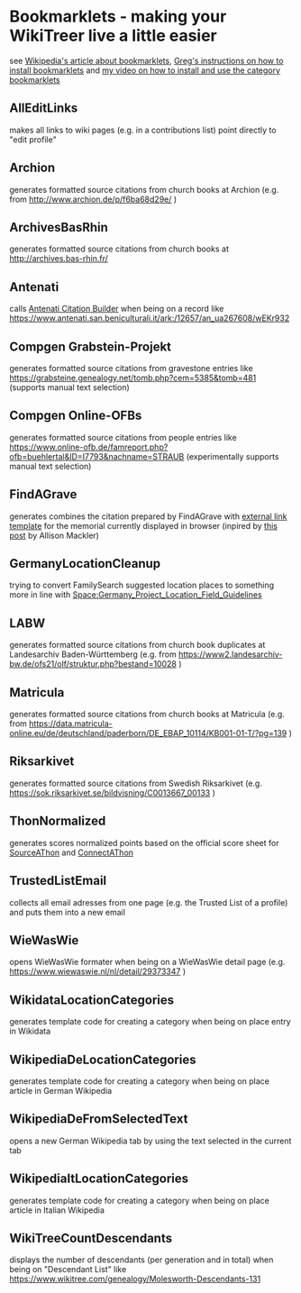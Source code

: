 # Bookmarklets - making your WikiTreer live a little easier
see [Wikipedia's article about bookmarklets](https://en.wikipedia.org/wiki/Bookmarklet), [Greg's instructions on how to install bookmarklets](https://youtu.be/50M-w_yXHzs) and [my video on how to install and use the category bookmarklets](https://www.youtube.com/watch?v=okOe7sHjuQs&t=51s)

## AllEditLinks
makes all links to wiki pages (e.g. in a contributions list) point directly to "edit profile"

## Archion
generates formatted source citations from church books at Archion (e.g. from http://www.archion.de/p/f6ba68d29e/ )

## ArchivesBasRhin
generates formatted source citations from church books at http://archives.bas-rhin.fr/

## Antenati
calls [Antenati Citation Builder](https://apps.wikitree.com/apps/clarke11007/antenati.php) when being on a record like https://www.antenati.san.beniculturali.it/ark:/12657/an_ua267608/wEKr932

## Compgen Grabstein-Projekt
generates formatted source citations from gravestone entries like https://grabsteine.genealogy.net/tomb.php?cem=5385&tomb=481 (supports manual text selection)

## Compgen Online-OFBs
generates formatted source citations from people entries like https://www.online-ofb.de/famreport.php?ofb=buehlertal&ID=I7793&nachname=STRAUB  (experimentally supports manual text selection)

## FindAGrave
generates combines the citation prepared by FindAGrave with [external link template](https://www.wikitree.com/wiki/Template:FindAGrave) for the  memorial currently displayed in browser (inpired by [this post](https://www.wikitree.com/g2g/569133/citation-help-findagrave-now-provides-citation-suggestion) by Allison Mackler)

## GermanyLocationCleanup
trying to convert FamilySearch suggested location places to something more in line with [Space:Germany_Project_Location_Field_Guidelines](https://www.wikitree.com/wiki/Space:Germany_Project_Location_Field_Guidelines)

## LABW
generates formatted source citations from church book duplicates at Landesarchiv Baden-Württemberg (e.g. from https://www2.landesarchiv-bw.de/ofs21/olf/struktur.php?bestand=10028 )

## Matricula
generates formatted source citations from church books at Matricula (e.g. from https://data.matricula-online.eu/de/deutschland/paderborn/DE_EBAP_10114/KB001-01-T/?pg=139 )

## Riksarkivet
generates formatted source citations from Swedish Riksarkivet (e.g. https://sok.riksarkivet.se/bildvisning/C0013667_00133 )

## ThonNormalized
generates scores normalized points based on the official score sheet for [SourceAThon](https://wikitree.sdms.si/Challenges/SourceAThon/TeamAndUser.htm) and [ConnectAThon](https://wikitree.sdms.si/Challenges/ConnectAThon/TeamAndUser.htm)

## TrustedListEmail
collects all email adresses from one page (e.g. the Trusted List of a profile) and puts them into a new email

## WieWasWie
opens WieWasWie formater when being on a WieWasWie detail page (e.g. https://www.wiewaswie.nl/nl/detail/29373347 )

## WikidataLocationCategories
generates template code for creating a category when being on place entry in Wikidata

## WikipediaDeLocationCategories
generates template code for creating a category when being on place article in German Wikipedia

## WikipediaDeFromSelectedText
opens a new German Wikipedia tab by using the text selected in the current tab

## WikipediaItLocationCategories
generates template code for creating a category when being on place article in Italian Wikipedia

## WikiTreeCountDescendants
displays the number of descendants (per generation and in total) when being on "Descendant List" like https://www.wikitree.com/genealogy/Molesworth-Descendants-131